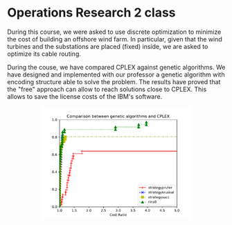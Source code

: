 # Operations Research 2 class

During this course, we were asked to use discrete optimization to minimize the cost of building an offshore wind farm. In particular, given that the wind turbines and the substations are placed (fixed) inside, we are
asked to optimize its cable routing.

During the couse, we have compared CPLEX against genetic algorithms. We have designed and implemented with our professor a genetic algorithm with encoding structure able to solve the problem. The results have proved that the "free" approach can allow to reach solutions close to CPLEX. This allows to save the license costs of the IBM's software.

<p align="center">
  <img src="genetic.pdf" width="350" title="hover text">
</p>
